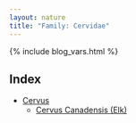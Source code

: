 ```yaml
---
layout: nature
title: "Family: Cervidae"
---
```


{% include blog_vars.html %}

## Index
* [Cervus]({{site.url}}/nature/animalia/chordata/mammalia/artiodactyla/cervidae/cervus.html)
  * [Cervus Canadensis (Elk)]({{site.url}}/nature/animalia/chordata/mammalia/artiodactyla/cervidae/cervus/cervus_canadensis.html)


